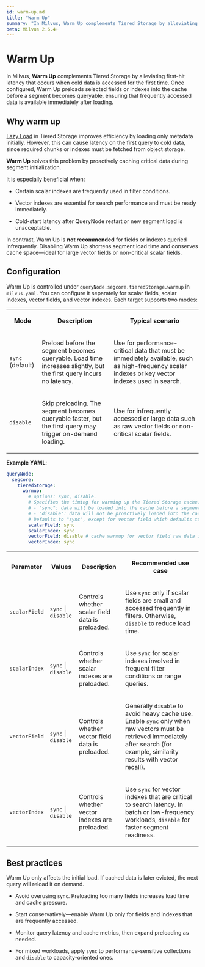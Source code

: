 ```yaml
---
id: warm-up.md
title: "Warm Up"
summary: "In Milvus, Warm Up complements Tiered Storage by alleviating first-hit latency that occurs when cold data is accessed for the first time. Once configured, Warm Up preloads selected fields or indexes into the cache before a segment becomes queryable, ensuring that frequently accessed data is available immediately after loading."
beta: Milvus 2.6.4+
---
```


# Warm Up

In Milvus, **Warm Up** complements Tiered Storage by alleviating first-hit latency that occurs when cold data is accessed for the first time. Once configured, Warm Up preloads selected fields or indexes into the cache before a segment becomes queryable, ensuring that frequently accessed data is available immediately after loading.

## Why warm up

[Lazy Load](tiered-storage-overview.md#Phase-1-Lazy-load) in Tiered Storage improves efficiency by loading only metadata initially. However, this can cause latency on the first query to cold data, since required chunks or indexes must be fetched from object storage.

**Warm Up** solves this problem by proactively caching critical data during segment initialization.

It is especially beneficial when:

- Certain scalar indexes are frequently used in filter conditions.

- Vector indexes are essential for search performance and must be ready immediately.

- Cold-start latency after QueryNode restart or new segment load is unacceptable.

In contrast, Warm Up is **not recommended** for fields or indexes queried infrequently. Disabling Warm Up shortens segment load time and conserves cache space—ideal for large vector fields or non-critical scalar fields.

## Configuration

Warm Up is controlled under `queryNode.segcore.tieredStorage.warmup` in `milvus.yaml`. You can configure it separately for scalar fields, scalar indexes, vector fields, and vector indexes. Each target supports two modes:

<table>
   <tr>
     <th><p>Mode</p></th>
     <th><p>Description</p></th>
     <th><p>Typical scenario</p></th>
   </tr>
   <tr>
     <td><p><code>sync</code> (default)</p></td>
     <td><p>Preload before the segment becomes queryable. Load time increases slightly, but the first query incurs no latency.</p></td>
     <td><p>Use for performance-critical data that must be immediately available, such as high-frequency scalar indexes or key vector indexes used in search.</p></td>
   </tr>
   <tr>
     <td><p><code>disable</code></p></td>
     <td><p>Skip preloading. The segment becomes queryable faster, but the first query may trigger on-demand loading.</p></td>
     <td><p>Use for infrequently accessed or large data such as raw vector fields or non-critical scalar fields.</p></td>
   </tr>
</table>

**Example YAML**:

```yaml
queryNode:
  segcore:
    tieredStorage:
      warmup:
        # options: sync, disable.
        # Specifies the timing for warming up the Tiered Storage cache.
        # - "sync": data will be loaded into the cache before a segment is considered loaded.
        # - "disable": data will not be proactively loaded into the cache, and loaded only if needed by search/query tasks.
        # Defaults to "sync", except for vector field which defaults to "disable".
        scalarField: sync
        scalarIndex: sync
        vectorField: disable # cache warmup for vector field raw data is by default disabled.
        vectorIndex: sync
```

<table>
   <tr>
     <th><p>Parameter</p></th>
     <th><p>Values</p></th>
     <th><p>Description</p></th>
     <th><p>Recommended use case</p></th>
   </tr>
   <tr>
     <td><p><code>scalarField</code></p></td>
     <td><p><code>sync</code> | <code>disable</code></p></td>
     <td><p>Controls whether scalar field data is preloaded.</p></td>
     <td><p>Use <code>sync</code> only if scalar fields are small and accessed frequently in filters. Otherwise, <code>disable</code> to reduce load time.</p></td>
   </tr>
   <tr>
     <td><p><code>scalarIndex</code></p></td>
     <td><p><code>sync</code> | <code>disable</code></p></td>
     <td><p>Controls whether scalar indexes are preloaded.</p></td>
     <td><p>Use <code>sync</code> for scalar indexes involved in frequent filter conditions or range queries.</p></td>
   </tr>
   <tr>
     <td><p><code>vectorField</code></p></td>
     <td><p><code>sync</code> | <code>disable</code></p></td>
     <td><p>Controls whether vector field data is preloaded.</p></td>
     <td><p>Generally <code>disable</code> to avoid heavy cache use. Enable <code>sync</code> only when raw vectors must be retrieved immediately after search (for example, similarity results with vector recall).</p></td>
   </tr>
   <tr>
     <td><p><code>vectorIndex</code></p></td>
     <td><p><code>sync</code> | <code>disable</code></p></td>
     <td><p>Controls whether vector indexes are preloaded.</p></td>
     <td><p>Use <code>sync</code> for vector indexes that are critical to search latency. In batch or low-frequency workloads, <code>disable</code> for faster segment readiness.</p></td>
   </tr>
</table>

## Best practices

Warm Up only affects the initial load. If cached data is later evicted, the next query will reload it on demand.

- Avoid overusing `sync`. Preloading too many fields increases load time and cache pressure.

- Start conservatively—enable Warm Up only for fields and indexes that are frequently accessed.

- Monitor query latency and cache metrics, then expand preloading as needed.

- For mixed workloads, apply `sync` to performance-sensitive collections and `disable` to capacity-oriented ones.

